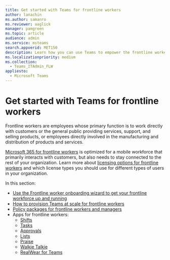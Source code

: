 ```yaml
---
title: Get started with Teams for frontline workers
author: lanachin
ms.author: samanro
ms.reviewer: aaglick
manager: pamgreen
ms.topic: article
audience: admin
ms.service: msteams
search.appverid: MET150
description: Learn how you can use Teams to empower the frontline workers in your organization.
ms.localizationpriority: medium
ms.collection: 
  - Teams_ITAdmin_FLW
appliesto: 
  - Microsoft Teams
---
```


# Get started with Teams for frontline workers

Frontline workers are employees whose primary function is to work directly with customers or the general public providing services, support, and selling products, or employees directly involved in the manufacturing and distribution of products and services.

[Microsoft 365 for frontline workers](https://www.microsoft.com/microsoft-365/enterprise/frontline) is optimized for a mobile workforce that primarily interacts with customers, but also needs to stay connected to the rest of your organization. Learn more about [licensing options for frontline workers](flw-licensing-options.md) and which license types you should use for different types of users in your organization.

In this section: 

- [Use the Frontline worker onboarding wizard to get your frontline workforce up and running](flw-onboarding-wizard.md)
- [How to provision Teams at scale for frontline workers](flw-scripted-deployment.md)
- [Policy packages for frontline workers and managers](manage-policy-packages.md)
- Apps for frontline workers:
  - [Shifts](expand-teams-across-your-org/shifts-for-teams-landing-page.md)
  - [Tasks](manage-tasks-app.md)
  - [Approvals](approval-admin.md)
  - [Lists](manage-lists-app.md)
  - [Praise](manage-praise-app.md)
  - [Walkie Talkie](walkie-talkie.md)
  - [RealWear for Teams](flw-realwear.md)